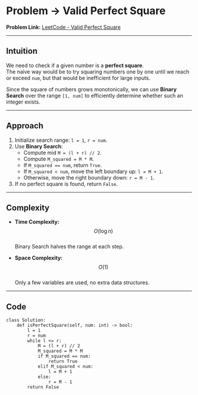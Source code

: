 # Problem -> Valid Perfect Square

**Problem Link:** [LeetCode - Valid Perfect Square](https://leetcode.com/problems/valid-perfect-square/)

---

## Intuition

We need to check if a given number is a **perfect square**.  
The naive way would be to try squaring numbers one by one until we reach or exceed `num`, but that would be inefficient for large inputs.

Since the square of numbers grows monotonically, we can use **Binary Search** over the range `[1, num]` to efficiently determine whether such an integer exists.

---

## Approach

1. Initialize search range: `l = 1`, `r = num`.
2. Use **Binary Search**:
   - Compute mid `M = (l + r) // 2`.
   - Compute `M_squared = M * M`.
   - If `M_squared == num`, return `True`.
   - If `M_squared < num`, move the left boundary up: `l = M + 1`.
   - Otherwise, move the right boundary down: `r = M - 1`.
3. If no perfect square is found, return `False`.

---

## Complexity

- **Time Complexity:** $$O(\log n)$$  
  Binary Search halves the range at each step.

- **Space Complexity:** $$O(1)$$  
  Only a few variables are used, no extra data structures.

---

## Code

```python3
class Solution:
    def isPerfectSquare(self, num: int) -> bool:
        l = 1
        r = num
        while l <= r:
            M = (l + r) // 2
            M_squared = M * M
            if M_squared == num:
                return True
            elif M_squared < num:
                l = M + 1
            else:
                r = M - 1
        return False

```

